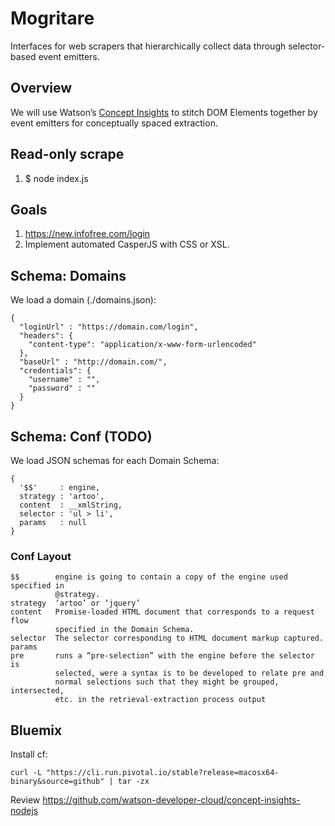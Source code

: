 # Mogritare

Interfaces for web scrapers that hierarchically collect data through 
selector-based event emitters.

## Overview

We will use Watson’s [Concept Insights][0] to stitch DOM Elements together 
by event emitters for conceptually spaced extraction.

## Read-only scrape

1. $ node index.js

## Goals

1. https://new.infofree.com/login
2. Implement automated CasperJS with CSS or XSL.

## Schema: Domains

We load a domain (./domains.json):

    {
      "loginUrl" : "https://domain.com/login",
      "headers": {
        "content-type": "application/x-www-form-urlencoded"
      },
      "baseUrl" : "http://domain.com/",
      "credentials": {
        "username" : "",
        "password" : ""
      }
    }

## Schema: Conf (TODO)

We load JSON schemas for each Domain Schema:

    {
      '$$'     : engine,
      strategy : 'artoo',
      content  : __xmlString,
      selector : 'ul > li',
      params   : null
    }

### Conf Layout

    $$        engine is going to contain a copy of the engine used specified in 
              @strategy.
    strategy  ‘artoo’ or ‘jquery’
    content   Promise-loaded HTML document that corresponds to a request flow 
              specified in the Domain Schema.
    selector  The selector corresponding to HTML document markup captured.
    params    
    pre       runs a “pre-selection” with the engine before the selector is 
              selected, were a syntax is to be developed to relate pre and 
              normal selections such that they might be grouped, intersected, 
              etc. in the retrieval-extraction process output

## Bluemix

Install cf:

    curl -L "https://cli.run.pivotal.io/stable?release=macosx64-binary&source=github" | tar -zx

Review https://github.com/watson-developer-cloud/concept-insights-nodejs

[0]: http://www.ibm.com/smarterplanet/us/en/ibmwatson/developercloud/concept-insights.html

